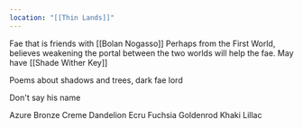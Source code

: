 ```yaml
---
location: "[[Thin Lands]]"
---
```

Fae that is friends with [[Bolan Nogasso]]
Perhaps from the First World, believes weakening the portal between the two worlds will help the fae. May have [[Shade Wither Key]]

Poems about shadows and trees, dark fae lord

Don't say his name

Azure
Bronze
Creme
Dandelion
Ecru
Fuchsia
Goldenrod
Khaki
Lillac



